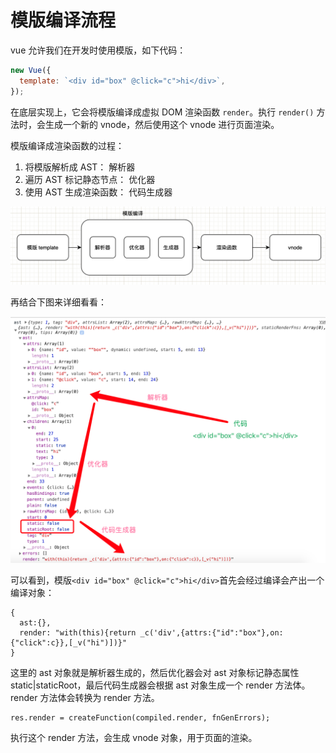 # 模版编译流程

vue 允许我们在开发时使用模版，如下代码：

```js
new Vue({
  template: `<div id="box" @click="c">hi</div>`,
});
```

在底层实现上，它会将模版编译成虚拟 DOM 渲染函数 `render`。执行 `render()` 方法时，会生成一个新的 vnode，然后使用这个 vnode 进行页面渲染。

模版编译成渲染函数的过程：

1. 将模版解析成 AST： 解析器
2. 遍历 AST 标记静态节点： 优化器
3. 使用 AST 生成渲染函数： 代码生成器

![](./imgs/2021-05-04-15-47-45.png)

再结合下图来详细看看：

![](./imgs/2021-05-06-11-26-27.png)

可以看到，模版`<div id="box" @click="c">hi</div>`首先会经过编译会产出一个编译对象：

```
{
  ast:{},
  render: "with(this){return _c('div',{attrs:{"id":"box"},on:{"click":c}},[_v("hi")])}"
}
```

这里的 ast 对象就是解析器生成的，然后优化器会对 ast 对象标记静态属性 static|staticRoot，最后代码生成器会根据 ast 对象生成一个 render 方法体。render 方法体会转换为 render 方法。

```
res.render = createFunction(compiled.render, fnGenErrors);
```

执行这个 render 方法，会生成 vnode 对象，用于页面的渲染。
